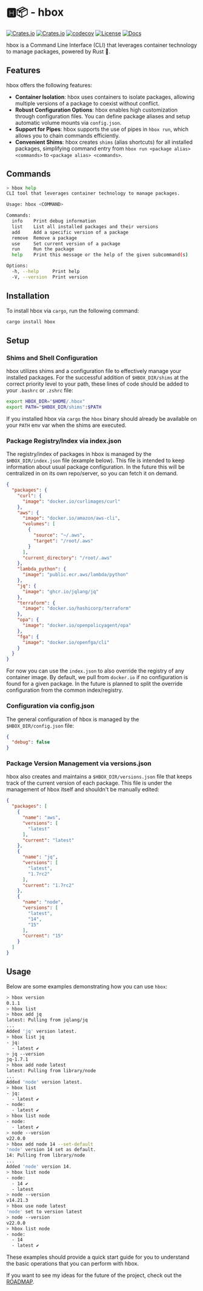 # 🅷📦 - hbox

[![Crates.io](https://img.shields.io/crates/v/hbox?style=flat-square)](https://crates.io/crates/hbox)
[![Crates.io](https://img.shields.io/crates/d/hbox?style=flat-square)](https://crates.io/crates/hbox)
[![codecov](https://codecov.io/gh/helton/hbox/graph/badge.svg?token=F8INGHDIUS)](https://codecov.io/gh/helton/hbox)
[![License](https://img.shields.io/github/license/helton/hbox.svg)](https://github.com/helton/hbox/blob/main/LICENSE)
[![Docs](https://docs.rs/hbox/badge.svg)](http://docs.rs/hbox)

hbox is a Command Line Interface (CLI) that leverages container technology to manage packages, powered by Rust 🦀.

## Features

hbox offers the following features:

- **Container Isolation**: hbox uses containers to isolate packages, allowing multiple versions of a package to coexist without conflict.
- **Robust Configuration Options**: hbox enables high customization through configuration files. You can define package aliases and setup automatic volume mounts via `config.json`.
- **Support for Pipes**: hbox supports the use of pipes in `hbox run`, which allows you to chain commands efficiently.
- **Convenient Shims**: hbox creates `shims` (alias shortcuts) for all installed packages, simplifying command entry from `hbox run <package alias> <commands>` to `<package alias> <commands>`.

## Commands

```sh
> hbox help
CLI tool that leverages container technology to manage packages.

Usage: hbox <COMMAND>

Commands:
  info    Print debug information
  list    List all installed packages and their versions
  add     Add a specific version of a package
  remove  Remove a package
  use     Set current version of a package
  run     Run the package
  help    Print this message or the help of the given subcommand(s)

Options:
  -h, --help     Print help
  -V, --version  Print version
```

## Installation

To install hbox via `cargo`, run the following command:

```sh
cargo install hbox
```

## Setup

### Shims and Shell Configuration

hbox utilizes shims and a configuration file to effectively manage your installed packages. For the successful addition of `$HBOX_DIR/shims` at the correct priority level to your path, these lines of code should be added to your `.bashrc` or `.zshrc` file:

```sh
export HBOX_DIR="$HOME/.hbox"
export PATH="$HBOX_DIR/shims":$PATH
```

If you installed hbox via `cargo` the `hbox` binary should already be available on your `PATH` env var when the shims are executed.

### Package Registry/Index via index.json

The registry/index of packages in hbox is managed by the `$HBOX_DIR/index.json` file (example below).  This file is intended to keep information about usual package configuration.
In the future this will be centralized in on its own repo/server, so you can fetch it on demand.

```json
{
  "packages": {
    "curl": {
      "image": "docker.io/curlimages/curl"
    },
    "aws": {
      "image": "docker.io/amazon/aws-cli",
      "volumes": [
        {
          "source": "~/.aws",
          "target": "/root/.aws"
        }
      ],
      "current_directory": "/root/.aws"
    },
    "lambda_python": {
      "image": "public.ecr.aws/lambda/python"
    },
    "jq": {
      "image": "ghcr.io/jqlang/jq"
    },
    "terraform": {
      "image": "docker.io/hashicorp/terraform"
    },
    "opa": {
      "image": "docker.io/openpolicyagent/opa"
    },
    "fga": {
      "image": "docker.io/openfga/cli"
    }
  }
}
```

For now you can use the `index.json` to also override the registry of any container image. By default, we pull from `docker.io` if no configuration is found for a given package.
In the future is planned to split the override configuration from the common index/registry.

### Configuration via config.json

The general configuration of hbox is managed by the `$HBOX_DIR/config.json` file:

```json
{
  "debug": false
}
```

### Package Version Management via versions.json

hbox also creates and maintains a `$HBOX_DIR/versions.json` file that keeps track of the current version of each package. This file is under the management of hbox itself and shouldn't be manually edited:

```json
{
  "packages": [
    {
      "name": "aws",
      "versions": [
        "latest"
      ],
      "current": "latest"
    },
    {
      "name": "jq",
      "versions": [
        "latest",
        "1.7rc2"
      ],
      "current": "1.7rc2"
    },
    {
      "name": "node",
      "versions": [
        "latest",
        "14",
        "15"
      ],
      "current": "15"
    }
  ]
}
```

## Usage

Below are some examples demonstrating how you can use `hbox`:

```sh
> hbox version
0.1.1
> hbox list
> hbox add jq
latest: Pulling from jqlang/jq
...
Added 'jq' version latest.
> hbox list jq
- jq:
  - latest ✔
> jq --version
jq-1.7.1
> hbox add node latest
latest: Pulling from library/node
...
Added 'node' version latest.
> hbox list
- jq:
  - latest ✔
- node:
  - latest ✔
> hbox list node
- node:
  - latest ✔
> node --version
v22.0.0
> hbox add node 14 --set-default
'node' version 14 set as default.
14: Pulling from library/node
...
Added 'node' version 14.
> hbox list node
- node:
  - 14 ✔
  - latest
> node --version
v14.21.3
> hbox use node latest
'node' set to version latest
> node --version
v22.0.0
> hbox list node
- node:
  - 14
  - latest ✔
```

These examples should provide a quick start guide for you to understand the basic operations that you can perform with hbox.

If you want to see my ideas for the future of the project, check out the [ROADMAP](ROADMAP.md).
